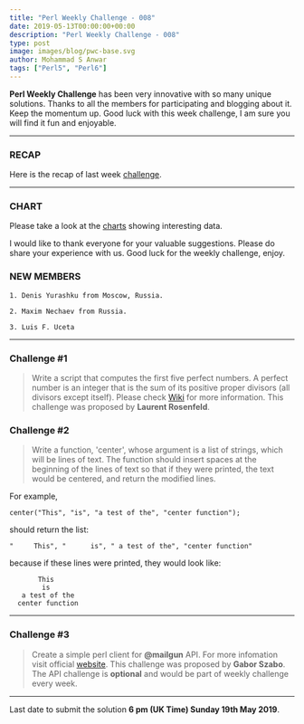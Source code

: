 ```yaml
---
title: "Perl Weekly Challenge - 008"
date: 2019-05-13T00:00:00+00:00
description: "Perl Weekly Challenge - 008"
type: post
image: images/blog/pwc-base.svg
author: Mohammad S Anwar
tags: ["Perl5", "Perl6"]
---
```

**Perl Weekly Challenge** has been very innovative with so many unique solutions. Thanks to all the members for participating and blogging about it. Keep the momentum up. Good luck with this week challenge, I am sure you will find it fun and enjoyable.

***

### RECAP
Here is the recap of last week [challenge](/blog/recap-challenge-007).

***

### CHART
Please take a look at the [charts](/chart) showing interesting data.

I would like to thank everyone for your valuable suggestions. Please do share your experience with us. Good luck for the weekly challenge, enjoy.

### NEW MEMBERS

    1. Denis Yurashku from Moscow, Russia.

    2. Maxim Nechaev from Russia.

    3. Luis F. Uceta

***

### Challenge #1
> Write a script that computes the first five perfect numbers. A perfect number is an integer that is the sum of its positive proper divisors (all divisors except itself). Please check [Wiki](https://en.wikipedia.org/wiki/Perfect_number) for more information. This challenge was proposed by **Laurent Rosenfeld**.


### Challenge #2
> Write a function, 'center', whose argument is a list of strings, which will be lines of text. The function should insert spaces at the beginning of the lines of text so that if they were printed, the text would be centered, and return the modified lines.

For example,

    center("This", "is", "a test of the", "center function");

should return the list:

    "     This", "      is", " a test of the", "center function"

because if these lines were printed, they would look like:

           This
            is
       a test of the
      center function

***

### Challenge #3
> Create a simple perl client for **@mailgun** API. For more infomation visit official [website](https://www.mailgun.com/). This challenge was proposed by **Gabor Szabo**. The API challenge is **optional** and would be part of weekly challenge every week.

***

Last date to submit the solution **6 pm (UK Time) Sunday 19th May 2019**.
